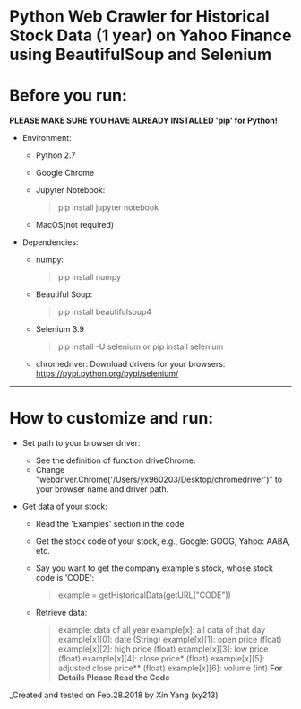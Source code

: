# Python Web Crawler for Historical Stock Data (1 year) on Yahoo Finance using BeautifulSoup and Selenium

# Before you run:
  **PLEASE MAKE SURE YOU HAVE ALREADY INSTALLED 'pip' for Python!**
  * Environment:
    + Python 2.7
    + Google Chrome
    + Jupyter Notebook:
      > pip install jupyter notebook

    + MacOS(not required)

  * Dependencies:
    + numpy:
      > pip install numpy

    + Beautiful Soup:
      > pip install beautifulsoup4

    + Selenium 3.9
      > pip install -U selenium
        or
      > pip install selenium

    + chromedriver:
      Download drivers for your browsers: https://pypi.python.org/pypi/selenium/

--------------------------------------------------------------------------------

# How to customize and run:
  * Set path to your browser driver:
    - See the definition of function driveChrome.
    - Change "webdriver.Chrome('/Users/yx960203/Desktop/chromedriver')" to your browser name and driver path.

  * Get data of your stock:
    - Read the 'Examples' section in the code.
    - Get the stock code of your stock, e.g., Google: GOOG, Yahoo: AABA, etc.
    - Say you want to get the company example's stock, whose stock code is 'CODE':
      > example = getHistoricalData(getURL("CODE"))

    - Retrieve data:
      > example: data of all year
        example[x]: all data of that day
        example[x][0]: date (String)
        example[x][1]: open price (float)
        example[x][2]: high price (float)
        example[x][3]: low price (float)
        example[x][4]: close price* (float)
        example[x][5]: adjusted close price** (float)
        example[x][6]: volume (int)
    **For Details Please Read the Code**

_Created and tested on Feb.28.2018 by Xin Yang (xy213)
